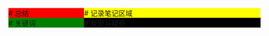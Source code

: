 <div style="width: 100%;display: flex;">
    <div style="width: 30%;height: 100%;">
        <div style="height: 70%;background: red;">
            # 总结
        </div>
        <div style="height: 30%;background: green;">
            # 关键词
        </div>
    </div>
    <div style="width: 70%;height: 100%;">
        <div style="height: 70%;background: yellow;">
            # 记录笔记区域
        </div>
        <div style="height: 30%;background: black;">
            # 反思与疑惑
        </div>
    </div>
</div>
